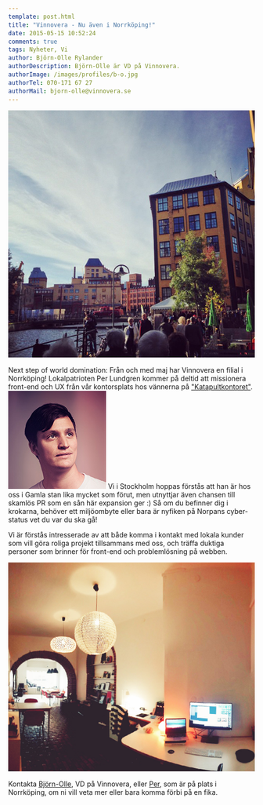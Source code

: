 ```yaml
---
template: post.html
title: "Vinnovera - Nu även i Norrköping!"
date: 2015-05-15 10:52:24 
comments: true
tags: Nyheter, Vi
author: Björn-Olle Rylander
authorDescription: Björn-Olle är VD på Vinnovera.
authorImage: /images/profiles/b-o.jpg
authorTel: 070-171 67 27
authorMail: bjorn-olle@vinnovera.se
---
```

![Torg](/images/content/posts/nu-aven-i-norrkoping/torg.jpg)

Next step of world domination: Från och med maj har Vinnovera en filial i Norrköping! <!--more-->
Lokalpatrioten Per Lundgren kommer på deltid att missionera front-end och UX från vår kontorsplats hos vännerna på ["Katapultkontoret"](http://www.katapultkontoret.se/). 
<img src="/images/profiles/perlundgren.jpg" alt="Per" class="portrait" />
Vi i Stockholm hoppas förstås att han är hos oss i Gamla stan lika mycket som förut, men utnyttjar även chansen till skamlös PR som en sån här expansion ger :) Så om du befinner dig i krokarna, behöver ett miljöombyte eller bara är nyfiken på Norpans cyber-status vet du var du ska gå! 

Vi är förstås intresserade av att både komma i kontakt med lokala kunder som vill göra roliga projekt tillsammans med oss, och träffa duktiga personer som brinner för front-end och problemlösning på webben.

![Kontor](/images/content/posts/nu-aven-i-norrkoping/kontor.jpg)

Kontakta [Björn-Olle](bjorn-olle@vinnovera.se), VD på Vinnovera, eller [Per](per.lundgren@vinnovera.se), som är på plats i Norrköping, om ni vill veta mer eller bara komma förbi på en fika. 